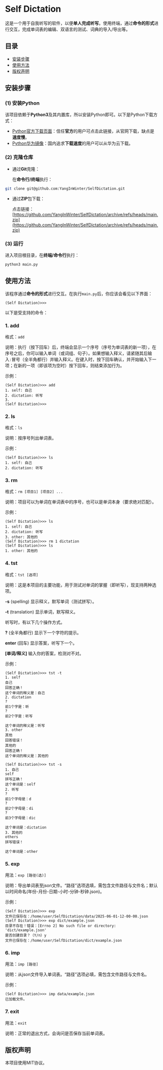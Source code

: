 # Self Dictation

这是一个用于自我听写的软件，以便**单人完成听写**。使用终端，通过**命令的形式**进行交互，完成单词表的编辑、双语言的测试、词典的导入/导出等。

## 目录

- [安装步骤](#安装步骤)
- [使用方法](#使用方法)
- [版权声明](#版权声明)


## 安装步骤

### (1) 安装Python 

该项目依赖于**Python3**及其内置库，所以安装Python即可。以下是Python下载方式：

- [Python官方下载页面](https://www.python.org/downloads/)：信任**官方**的用户可点击此链接，从官网下载，缺点是**速度慢**。
- [Python华为镜像](https://mirrors.huaweicloud.com/python/)：国内追求**下载速度**的用户可以从华为云下载。

### (2) 克隆仓库

- 通过**Git**克隆：

  在**命令行/终端**执行：
``` bash
git clone git@github.com:YangInWinter/SelfDictation.git
```

- 通过**ZIP**包下载：

  点击链接：[https://github.com/YangInWinter/SelfDictation/archive/refs/heads/main.zip](https://github.com/YangInWinter/SelfDictation/archive/refs/heads/main.zip)

### (3) 运行

进入项目根目录，在**终端/命令行**执行：

```bash
python3 main.py
```

## 使用方法

该程序通过**命令的形式**进行交互。在执行`main.py`后，你应该会看见以下界面：

```
(Self Dictation)>>> 
```

以下是受支持的命令：

### 1. add

格式：`add`

说明：执行（按下回车）后，终端会显示一个序号（序号为单词表的新一项），在序号之后，你可以输入单词（或词组、句子）。如果想输入释义，请紧随其后输入`:`冒号（全半角都行）并输入释义。在键入时，按下回车确认，并开始输入下一项；在新的一项（即该项为空时）按下回车，则结束添加行为。

示例：

```
(Self Dictation)>>> add
1. self: 自己
2. dictation: 听写
3. 
(Self Dictation)>>> 
```

### 2. ls

格式：`ls`

说明：按序号列出单词表。

示例：

```
(Self Dictation)>>> ls
1. self: 自己
2. dictation: 听写
```

### 3. rm

格式：`rm [项目1] [项目2] ...`

说明：项目可以为单词在单词表中的序号，也可以是单词本身（要求绝对匹配）。

示例：

```
(Self Dictation)>>> ls
1. self: 自己
2. dictation: 听写
3. other: 其他的
(Self Dictation)>>> rm 1 dictation
(Self Dictation)>>> ls
1. other: 其他的
```

### 4. tst

格式：`tst [选项]`

说明：这是本项目的主要功能，用于测试对单词的掌握（即听写），现支持两种选项。

**-s**	(spelling) 显示释义，默写单词（测试拼写）。

**-t**	(translation) 显示单词，默写释义。

听写时，有以下几个操作方式。

**?**	(全半角都行) 显示下一个字符的提示。

**enter**	(回车) 显示答案，听写下一个。 

**[单词/释义]**	输入你的答案，检测对不对。

示例：

```
(Self Dictation)>>> tst -t
1. self
自己
回答正确！
这个单词的释义是：自己
2. dictation
?
前1个字是：听
?
前2个字是：听写

这个单词的释义是：听写
3. other
其他
回答错误！
其他的
回答正确！
这个单词的释义是：其他的
```

```
(Self Dictation)>>> tst -s
1. 自己
self
拼写正确！
这个单词是：self
2. 听写
?
前1个字母是：d
?
前2个字母是：di
?
前3个字母是：dic

这个单词是：dictation
3. 其他的
others
拼写错误！

这个单词是：other
```

### 5. exp

用法：`exp [路径(选)]`

说明：导出单词表至json文件。“路径”选项选填，需包含文件路径与文件名；默认以时间命名(年份-月份-日期-小时-分钟-秒钟.json)。

示例：

```
(Self Dictation)>>> exp
文件已保存在：/home/user/SelfDictation/data/2025-06-01-12-00-00.json
(Self Dictation)>>> exp dict/example.json
目录不存在！错误：[Errno 2] No such file or directory: 'dict/example.json'
是否创建目录？（Y/n）y
文件已保存在：/home/user/SelfDictation/dict/example.json
```

### 6. imp

用法：`imp [路径]`

说明：从json文件导入单词表。“路径”选项必填，需包含文件路径与文件名。

示例：

```
(Self Dictation)>>> imp data/example.json
已加载文件。
```

### 7. exit

用法：`exit`

说明：正常的退出方式，会询问是否保存当前单词表。

## 版权声明

本项目使用MIT协议。

